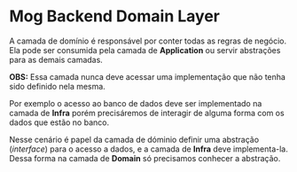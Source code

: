# Mog Backend Domain Layer

A camada de domínio é responsável por conter todas as regras de negócio. Ela pode ser consumida pela camada de 
**Application** ou servir abstrações para as demais camadas.

**OBS:** Essa camada nunca deve acessar uma implementação que não tenha sido definido nela mesma. 

Por exemplo o acesso ao banco de dados deve ser implementado na camada de **Infra** porém precisáremos de interagir de 
alguma forma com os dados que estão no banco.

Nesse cenário é papel da camada de dóminio definir uma abstração (_interface_) para o acesso a dados, e a camada de 
**Infra** deve implementa-la. Dessa forma na camada de **Domain** só precisamos conhecer a abstração. 